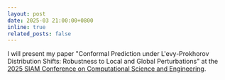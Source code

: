 ```yaml
---
layout: post
date: 2025-03 21:00:00+0800
inline: true
related_posts: false
---
```


I will present my paper "Conformal Prediction under L\'evy-Prokhorov Distribution Shifts: Robustness to Local and Global Perturbations" at the [2025 SIAM Conference on Computational Science and Engineering](https://www.siam.org/conferences/cm/conference/cse25).
